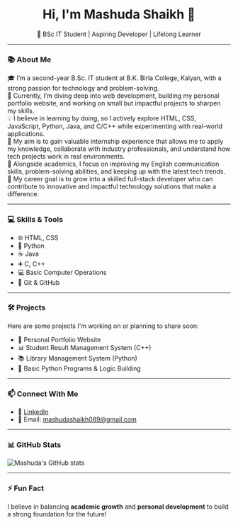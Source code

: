 <h1 align="center">Hi, I'm Mashuda Shaikh 👋</h1>
<p align="center">🚀 BSc IT Student | Aspiring Developer | Lifelong Learner</p>

---

### 📚 About Me
🎓 I’m a second-year B.Sc. IT student at B.K. Birla College, Kalyan, with a strong passion for technology and problem-solving.<br>
🌱 Currently, I’m diving deep into web development, building my personal portfolio website, and working on small but impactful projects to sharpen my skills.<br>
💡 I believe in learning by doing, so I actively explore HTML, CSS, JavaScript, Python, Java, and C/C++ while experimenting with real-world applications.<br>
💼 My aim is to gain valuable internship experience that allows me to apply my knowledge, collaborate with industry professionals, and understand how tech projects work in real environments.<br>
🚀 Alongside academics, I focus on improving my English communication skills, problem-solving abilities, and keeping up with the latest tech trends.<br>
🎯 My career goal is to grow into a skilled full-stack developer who can contribute to innovative and impactful technology solutions that make a difference.<br>

---

### 💻 Skills & Tools
- 🌐 HTML, CSS  
- 🐍 Python  
- ☕ Java  
- ➕ C, C++  
- 💻 Basic Computer Operations  
- 🔧 Git & GitHub

---

### 🛠 Projects
Here are some projects I'm working on or planning to share soon:
- 💼 Personal Portfolio Website  
- 📊 Student Result Management System (C++)  
- 📚 Library Management System (Python)  
- 🔁 Basic Python Programs & Logic Building

---

### 📫 Connect With Me
- 🔗 [LinkedIn](https://linkedin.com/in/mashuda-shaikh-24266b340)
- 📧 Email: mashudashaikh089@gmail.com

---

### 📊 GitHub Stats
![Mashuda's GitHub stats](https://github-readme-stats.vercel.app/api?username=Mashuda-Shaikh&show_icons=true&theme=tokyonight)

---

### ⚡ Fun Fact
I believe in balancing **academic growth** and **personal development** to build a strong foundation for the future!

